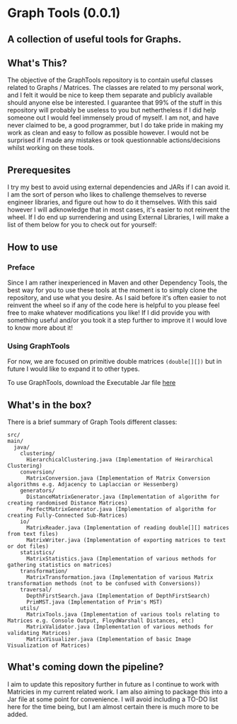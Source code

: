 # Graph Tools (0.0.1)

## A collection of useful tools for Graphs.

## What's This?

The objective of the GraphTools repository is to contain useful classes related to Graphs / Matrices.
The classes are related to my personal work, and I felt it would be nice to keep them separate and publicly available should anyone else be interested. 
I guarantee that 99% of the stuff in this repository will probably be useless to you but nethertheless if I did help someone out I would feel immensely proud of myself.
I am not, and have never claimed to be, a good programmer, but I do take pride in making my work as clean and easy to follow as possible however.
I would not be surprised if I made any mistakes or took questionnable actions/decisions whilst working on these tools. 

## Prerequesites

I try my best to avoid using external dependencies and JARs if I can avoid it. I am the sort of person who likes to challenge themselves to reverse engineer libraries, and figure out how to do it themselves. With this said however I will adknowledge that in most cases, it's easier to not reinvent the wheel. 
If I do end up surrendering and using External Libraries, I will make a list of them below for you to check out for yourself:

## How to use

### Preface

Since I am rather inexperienced in Maven and other Dependency Tools, the best way for you to use these tools at the moment is to simply clone the repository, and use what you desire. As I said before it's often easier to not reinvent the wheel so if any of the code here is helpful to you please feel free to make whatever modifications you like! If I did provide you with something useful and/or you took it a step further to improve it I would love to know more about it!

### Using GraphTools

For now, we are focused on primitive double matrices `(double[][])` but in future I would like to expand it to other types.

To use GraphTools, download the Executable Jar file [here](./dist/GraphTools-0.0.1.jar)

## What's in the box?

There is a brief summary of Graph Tools different classes:

```
src/
main/
  java/
    clustering/
      HierarchicalClustering.java (Implementation of Heirarchical Clustering)
    conversion/
      MatrixConversion.java (Implementation of Matrix Conversion algorithms e.g. Adjacency to Laplaccian or Hessenberg)
    generators/
      DistanceMatrixGenerator.java (Implementation of algorithm for creating randomised Distance Matrices)
      PerfectMatrixGenerator.java (Implementation of algorithm for creating Fully-Connected Sub-Matrices) 
    io/
      MatrixReader.java (Implementation of reading double[][] matrices from text files)
      MatrixWriter.java (Implementation of exporting matrices to text or dot files)
    statistics/
      MatrixStatistics.java (Implementation of various methods for gathering statistics on matrices)
    transformation/
      MatrixTransformation.java (Implementation of various Matrix transformation methods (not to be confused with Conversions))
    traversal/
      DepthFirstSearch.java (Implementation of DepthFirstSearch)
      PrimMST.java (Implementation of Prim's MST)
    utils/
      MatrixTools.java (Implementation of various tools relating to Matrices e.g. Console Output, FloydWarshall Distances, etc)
      MatrixValidator.java (Implementation of various methods for validating Matrices)
      MatrixVisualizer.java (Implementation of basic Image Visualization of Matrices)
```

## What's coming down the pipeline?

I aim to update this repository further in future as I continue to work with Matricies in my current related work. I am also aiming to package this into a Jar file at some point for convenience. I will avoid including a TO-DO list here for the time being, but I am almost certain there is much more to be added. 